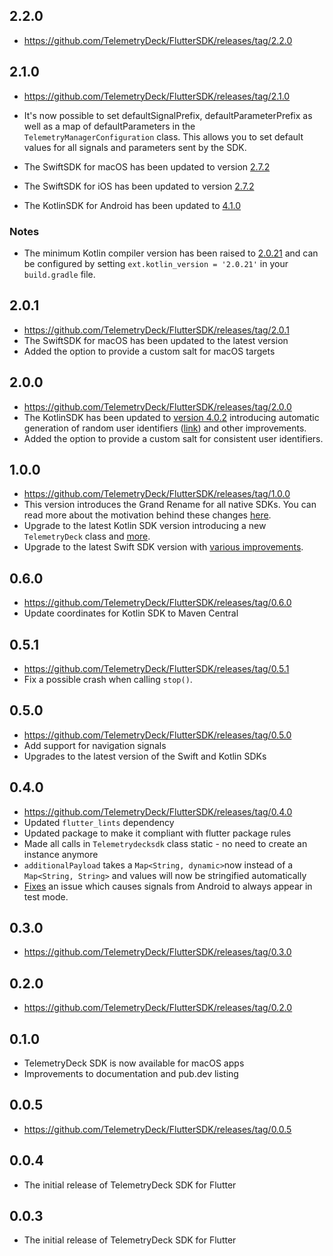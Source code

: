 ## 2.2.0

- https://github.com/TelemetryDeck/FlutterSDK/releases/tag/2.2.0


## 2.1.0

- https://github.com/TelemetryDeck/FlutterSDK/releases/tag/2.1.0

- It's now possible to set defaultSignalPrefix, defaultParameterPrefix as well as a map of defaultParameters in the `TelemetryManagerConfiguration` class. This allows you to set default values for all signals and parameters sent by the SDK.

- The SwiftSDK for macOS has been updated to version [2.7.2](https://github.com/TelemetryDeck/SwiftSDK/releases/tag/2.7.2)
- The SwiftSDK for iOS has been updated to version [2.7.2](https://github.com/TelemetryDeck/SwiftSDK/releases/tag/2.7.2)
- The KotlinSDK for Android has been updated to [4.1.0](https://github.com/TelemetryDeck/KotlinSDK/releases/tag/4.1.0)

### Notes

- The minimum Kotlin compiler version has been raised to [2.0.21](https://kotlinlang.org/docs/releases.html#release-details) and can be configured by setting `ext.kotlin_version = '2.0.21'` in your `build.gradle` file.

## 2.0.1

- https://github.com/TelemetryDeck/FlutterSDK/releases/tag/2.0.1
- The SwiftSDK for macOS has been updated to the latest version
- Added the option to provide a custom salt for macOS targets

## 2.0.0

- https://github.com/TelemetryDeck/FlutterSDK/releases/tag/2.0.0
- The KotlinSDK has been updated to [version 4.0.2](https://github.com/TelemetryDeck/KotlinSDK/releases/tag/4.0.2) introducing automatic generation of random user identifiers ([link](https://github.com/TelemetryDeck/KotlinSDK/issues/14)) and other improvements.
- Added the option to provide a custom salt for consistent user identifiers.

## 1.0.0

- https://github.com/TelemetryDeck/FlutterSDK/releases/tag/1.0.0
- This version introduces the Grand Rename for all native SDKs. You can read more about the motivation behind these changes [here](https://telemetrydeck.com/docs/articles/grand-rename/).
- Upgrade to the latest Kotlin SDK version introducing a new `TelemetryDeck` class and [more](https://github.com/TelemetryDeck/KotlinSDK/releases/tag/3.0.3).
- Upgrade to the latest Swift SDK version with [various improvements](https://github.com/TelemetryDeck/SwiftSDK/compare/2.2.4...2.6.1).

## 0.6.0

- https://github.com/TelemetryDeck/FlutterSDK/releases/tag/0.6.0
- Update coordinates for Kotlin SDK to Maven Central

## 0.5.1

- https://github.com/TelemetryDeck/FlutterSDK/releases/tag/0.5.1
- Fix a possible crash when calling `stop()`.

## 0.5.0

- https://github.com/TelemetryDeck/FlutterSDK/releases/tag/0.5.0
- Add support for navigation signals
- Upgrades to the latest version of the Swift and Kotlin SDKs

## 0.4.0

- https://github.com/TelemetryDeck/FlutterSDK/releases/tag/0.4.0
- Updated `flutter_lints` dependency
- Updated package to make it compliant with flutter package rules
- Made all calls in `Telemetrydecksdk` class static - no need to create an instance anymore
- `additionalPayload` takes a `Map<String, dynamic>`now instead of a `Map<String, String>` and values will now be stringified automatically
- [Fixes](https://github.com/TelemetryDeck/KotlinSDK/pull/27) an issue which causes signals from Android to always appear in test mode.

## 0.3.0

- https://github.com/TelemetryDeck/FlutterSDK/releases/tag/0.3.0

## 0.2.0

- https://github.com/TelemetryDeck/FlutterSDK/releases/tag/0.2.0

## 0.1.0

- TelemetryDeck SDK is now available for macOS apps
- Improvements to documentation and pub.dev listing

## 0.0.5

- https://github.com/TelemetryDeck/FlutterSDK/releases/tag/0.0.5

## 0.0.4

- The initial release of TelemetryDeck SDK for Flutter

## 0.0.3

- The initial release of TelemetryDeck SDK for Flutter
